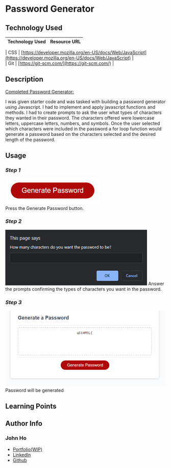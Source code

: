 # Password Generator 

## Technology Used 

| Technology Used         | Resource URL           | 
| ------------- |:-------------:| 
 
| CSS     | [https://developer.mozilla.org/en-US/docs/Web/JavaScript](https://developer.mozilla.org/en-US/docs/Web/JavaScript)      |   
| Git | [https://git-scm.com/](https://git-scm.com/)     |    

## Description 

[Completed Password Generator: ](https://spectrekilo.github.io/pwGenerator/)

I was given starter code and was tasked with building a password generator using Javascript. I had to implement and apply javascript functions and methods. I had to create prompts to ask the user what types of characters they wanted in their password. The characters offered were lowercase letters, uppercase letters, numbers, and symbols. Once the user selected which characters were included in the password a for loop function would generate a password based on the characters selected and the desired length of the password. 




## Usage 
### *Step 1*
![Generate Password Button](/assets/images/genPW.png)  
Press the Generate Password button.
### *Step 2*
![Password character length](/assets/images/charNum.png) 
Answer the prompts confirming the types of characters you want in the password.
### *Step 3*
![Password Generated](/assets/images/pw1.png) 
Password will be generated
## Learning Points 



## Author Info


### John Ho


* [Portfolio(WIP)](https://spectrekilo.github.io/portfolioJohnHo/)
* [LinkedIn](https://www.linkedin.com/in/john-ho-43647825a/)
* [Github](https://github.com/SpectreKilo)




